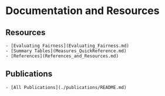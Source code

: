 # Documentation and Resources

## Resources
    - [Evaluating Fairness](Evaluating_Fairness.md)
    - [Summary Tables](Measures_QuickReference.md)
    - [References](References_and_Resources.md)

## Publications
    - [All Publications](./publications/README.md)